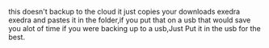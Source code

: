 this doesn't backup to the cloud it just copies your downloads exedra exedra and pastes it in the folder,if you put that on a usb that would save you alot of time if you were backing up to a usb,Just Put it in the usb for the best.
